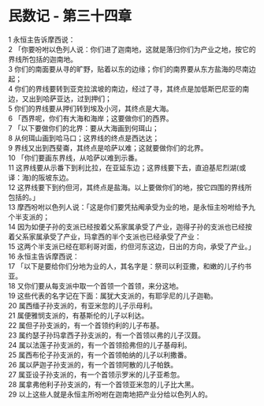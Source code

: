 # 民数记 - 第三十四章
  
 1 永恒主告诉摩西说：  
 2 「你要吩咐以色列人说：你们进了迦南地，这就是落归你们为产业之地，按它的界线所包括的迦南地。  
 3 你们的南面要从寻的旷野，贴着以东的边缘；你们的南界要从东方盐海的尽南边起；  
 4 你们的界线要转到亚克拉滨坡的南边，经过了寻，其终点是加低斯巴尼亚的南边，又出到哈萨亚达，过到押们；  
 5 你们的界线要从押们转到埃及小河，其终点是大海。  
 6 「西界呢，你们有大海和海岸；这要做你们的西界。  
 7 「以下要做你们的北界：要从大海画到何珥山；  
 8 从何珥山画到哈马口；这界线的终点是西达达；  
 9 界线又出到西斐崙，其终点是哈萨以难；这就要做你们的北界。  
 10 「你们要画东界线，从哈萨以难到示番。  
 11 这界线要从示番下到利比拉，在亚延东边；这界线要下去，直迫基尼烈湖(或译：海)的阪坡东边。  
 12 这界线要下到约但河，其终点是盐海。以上要做你们的地，按它四围的界线所包括的。」  
 13 摩西吩咐以色列人说：「这是你们要凭拈阄承受为业的地，是永恒主吩咐给予九个半支派的；  
 14 因为如便子孙的支派已经按着父系家属承受了产业，迦得子孙的支派也已经按着父系家属承受了产业，玛拿西的半个支派也已经承受了产业：  
 15 这两个半支派已经在耶利哥对面，约但河东这边，日出的方向，承受了产业。」  
 16 永恒主告诉摩西说：  
 17 「以下是要给你们分地为业的人，其名字是：祭司以利亚撒，和嫩的儿子约书亚。  
 18 又你们要从每支派中取一个首领一个首领，来分这地。  
 19 这些代表的名字记在下面：属犹大支派的，有耶孚尼的儿子迦勒。  
 20 属西缅子孙支派的，有亚米忽的儿子示母利。  
 21 属便雅悯支派的，有基斯伦的儿子以利达。  
 22 属但子孙支派的，有一个首领约利的儿子布基。  
 23 属约瑟子孙玛拿西子孙支派的，有一个首领以弗的儿子汉聂。  
 24 属以法莲子孙支派的，有一个首领拾弗但的儿子基母利。  
 25 属西布伦子孙支派的，有一个首领帕纳的儿子以利撒番。  
 26 属以萨迦子孙支派的，有一个首领阿散的儿子帕鉄。  
 27 属亚设子孙支派的，有一个首领示罗米的儿子亚希忽。  
 28 属拿弗他利子孙支派的，有一个首领亚米忽的儿子比大黑。  
 29 以上这些人就是永恒主所吩咐在迦南地把产业分给以色列人的。
